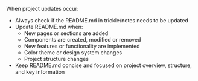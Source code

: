 When project updates occur:
- Always check if the README.md in trickle/notes needs to be updated
- Update README.md when:
  - New pages or sections are added
  - Components are created, modified or removed
  - New features or functionality are implemented
  - Color theme or design system changes
  - Project structure changes
- Keep README.md concise and focused on project overview, structure, and key information

